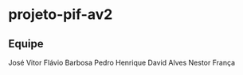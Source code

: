 # projeto-pif-av2

## Equipe
 José Vitor
 Flávio Barbosa
 Pedro Henrique
 David Alves
 Nestor França
